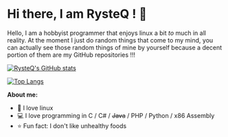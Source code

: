 # Hi there, I am RysteQ ! 👋 

Hello, I am a hobbyist programmer that enjoys linux a bit *to* much in all reality. At the moment I just do random things that come to my mind, you can actually see those random things of mine by yourself because a decent portion of them are my GitHub repositories !!!

<!-- <br> -->

[![RysteQ's GitHub stats](https://github-readme-stats.vercel.app/api?username=RysteQ&custom_title=My%20GitHub%20statistics)](https://github.com/anuraghazra/github-readme-stats)

[![Top Langs](https://github-readme-stats.vercel.app/api/top-langs/?username=RysteQ&layout=compact)](https://github.com/anuraghazra/github-readme-stats)

<!-- <br> -->

**About me:**
- 🐧 I love linux
- 💻 I love programming in C / C# / ~~Java~~ / PHP / Python / x86 Assembly
- ⭐ Fun fact: I don't like unhealthy foods
